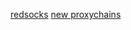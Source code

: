 ---
---



[redsocks](https://github.com/darkk/redsocks)
[new proxychains](https://github.com/rofl0r/proxychains-ng)